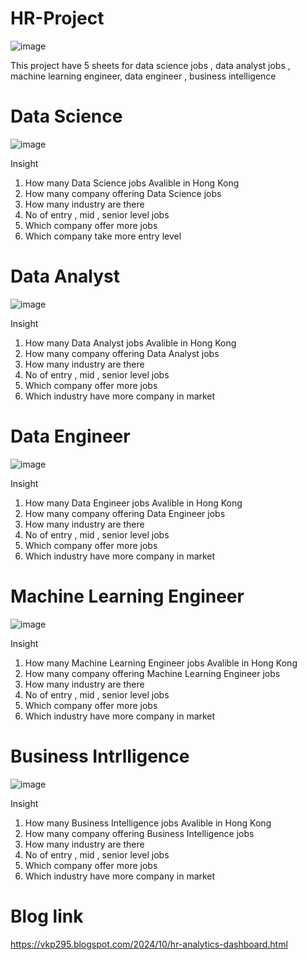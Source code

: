 # HR-Project

![image](https://user-images.githubusercontent.com/75209200/213913251-aff46799-39bf-40e0-abe4-7746aa40c37e.png)

This project have 5 sheets for data science jobs , data analyst jobs , machine learning engineer, data engineer , business intelligence

# Data Science 

![image](https://user-images.githubusercontent.com/75209200/213913413-da03239c-7385-437a-9834-3944d6c57713.png)

Insight

1. How many Data Science jobs Avalible in Hong Kong
2. How many company offering Data Science jobs
3. How many industry are there
4. No of entry , mid , senior level jobs
5. Which company offer more jobs
6. Which company take more entry level 

# Data Analyst

![image](https://user-images.githubusercontent.com/75209200/213913630-6faa5285-61a2-4327-a82f-8218228f1d2e.png)

Insight

1. How many Data Analyst jobs Avalible in Hong Kong
2. How many company offering Data Analyst jobs
3. How many industry are there
4. No of entry , mid , senior level jobs
5. Which company offer more jobs
6. Which industry have more company in market

# Data Engineer

![image](https://user-images.githubusercontent.com/75209200/213913737-71826b90-6f2c-49f4-9248-abbc47c7413e.png)

Insight

1. How many Data Engineer jobs Avalible in Hong Kong
2. How many company offering Data Engineer jobs
3. How many industry are there
4. No of entry , mid , senior level jobs
5. Which company offer more jobs
6. Which industry have more company in market

# Machine Learning Engineer

![image](https://user-images.githubusercontent.com/75209200/213913801-123203e2-2ae6-42af-afc7-d08774b9cd24.png)


Insight

1. How many Machine Learning Engineer jobs Avalible in Hong Kong
2. How many company offering Machine Learning Engineer jobs
3. How many industry are there
4. No of entry , mid , senior level jobs
5. Which company offer more jobs
6. Which industry have more company in market

# Business Intrlligence

![image](https://user-images.githubusercontent.com/75209200/213913850-cd5c90cb-373b-4460-b6c9-a3fdbf273b5f.png)

Insight

1. How many Business Intelligence jobs Avalible in Hong Kong
2. How many company offering Business Intelligence jobs
3. How many industry are there
4. No of entry , mid , senior level jobs
5. Which company offer more jobs
6. Which industry have more company in market



# Blog link 

https://vkp295.blogspot.com/2024/10/hr-analytics-dashboard.html 



